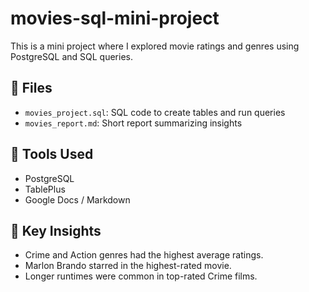 # movies-sql-mini-project
This is a mini project where I explored movie ratings and genres using PostgreSQL and SQL queries.

## 📁 Files

- `movies_project.sql`: SQL code to create tables and run queries
- `movies_report.md`: Short report summarizing insights

## 🔧 Tools Used

- PostgreSQL
- TablePlus
- Google Docs / Markdown

## 🚀 Key Insights

- Crime and Action genres had the highest average ratings.
- Marlon Brando starred in the highest-rated movie.
- Longer runtimes were common in top-rated Crime films.

